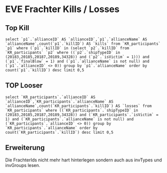 # EVE Frachter Kills / Losses

## Top Kill
```
select `p1`.`allianceID` AS `allianceID`,`p1`.`allianceName` AS `allianceName`,count(`p1`.`killID`) AS `kills` from `KR_participants` `p1` where (`p1`.`killID` in (select `p2`.`killID` from `KR_participants` `p2` where ((`p2`.`shipTypeID` in (20183,20185,20187,20189,34328)) and (`p2`.`isVictim` = 1))) and (`p1`.`finalBlow` = 1) and (`p1`.`allianceName` is not null) and (`p1`.`allianceID` <> 0)) group by `p1`.`allianceName` order by count(`p1`.`killID`) desc limit 0,5
```


## TOP Looser
```
select `KR_participants`.`allianceID` AS `allianceID`,`KR_participants`.`allianceName` AS `allianceName`,count(`KR_participants`.`killID`) AS `losses` from `KR_participants` where ((`KR_participants`.`shipTypeID` in (20183,20185,20187,20189,34328)) and (`KR_participants`.`isVictim` = 1) and (`KR_participants`.`allianceName` is not null) and (`KR_participants`.`allianceID` <> 0)) group by `KR_participants`.`allianceName` order by count(`KR_participants`.`killID`) desc limit 0,5
```

## Erweiterung
Die FrachterIds nicht mehr hart hinterlegen sondern auch aus invTypes und invGroups lesen.